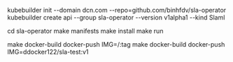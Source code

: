 
kubebuilder init --domain dcn.com --repo=github.com/binhfdv/sla-operator
kubebuilder create api --group sla-operator --version v1alpha1 --kind Slaml

cd sla-operator
make manifests
make install
make run


make docker-build docker-push IMG=<some-registry>/<project-name>:tag
make docker-build docker-push IMG=ddocker122/sla-test:v1
